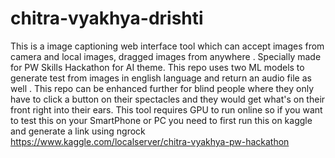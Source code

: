 # chitra-vyakhya-drishti
This is a image captioning web interface tool which can accept images from camera and local images, dragged images from anywhere . Specially made for PW Skills Hackathon for AI theme. This repo uses two ML models to generate test from images in english language and return an audio file as well . This repo can be enhanced further for blind people where they only have to click a button on their spectacles and they would get what's on their front right into their ears.
This tool requires GPU to run online so if you want to test this on your SmartPhone or PC you need to first run this on kaggle and generate a link using ngrock https://www.kaggle.com/localserver/chitra-vyakhya-pw-hackathon 

